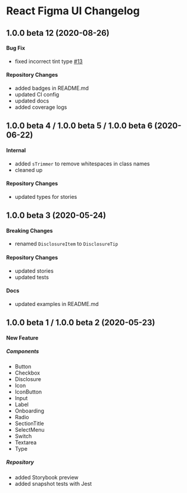 # React Figma UI Changelog

## 1.0.0 beta 12 (2020-08-26)

#### Bug Fix

- fixed incorrect tint type [#13](https://github.com/JB1905/react-figma-ui/issues/13)

#### Repository Changes

- added badges in README.md
- updated CI config
- updated docs
- added coverage logs

## 1.0.0 beta 4 / 1.0.0 beta 5 / 1.0.0 beta 6 (2020-06-22)

#### Internal

- added `sTrimmer` to remove whitespaces in class names
- cleaned up

#### Repository Changes

- updated types for stories

## 1.0.0 beta 3 (2020-05-24)

#### Breaking Changes

- renamed `DisclosureItem` to `DisclosureTip`

#### Repository Changes

- updated stories
- updated tests

#### Docs

- updated examples in README.md

## 1.0.0 beta 1 / 1.0.0 beta 2 (2020-05-23)

#### New Feature

##### Components

- Button
- Checkbox
- Disclosure
- Icon
- IconButton
- Input
- Label
- Onboarding
- Radio
- SectionTitle
- SelectMenu
- Switch
- Textarea
- Type

##### Repository

- added Storybook preview
- added snapshot tests with Jest
